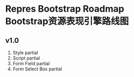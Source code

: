 # Repres Bootstrap Roadmap Bootstrap资源表现引擎路线图

## v1.0
1. Style partial
2. Script partial
3. Form Field partial
4. Form Select Box partial
